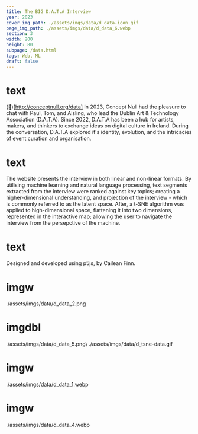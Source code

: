 ```yaml
---
title: The BIG D.A.T.A Interview
year: 2023
cover_img_path: ./assets/imgs/data/d_data-icon.gif
page_img_path: ./assets/imgs/data/d_data_6.webp
section: 3
width: 200
height: 80
subpage: /data.html
tags: Web, ML
draft: false
---
```


# text
(🔗)[http://conceptnull.org/data] In 2023, Concept Null had the pleasure to chat with Paul, Tom, and Aisling, who lead the Dublin Art & Technology Association (D.A.T.A). Since 2022, D.A.T.A has been a hub for artists, makers, and thinkers to exchange ideas on digital culture in Ireland. During the conversation, D.A.T.A explored it's identity, evolution, and the intricacies of event curation and organisation. 
# text
The website presents the interview in both linear and non-linear formats. By utilising machine learning and natural language processing, text segments extracted from the interview were ranked against key topics; creating a higher-dimensional understanding, and projection of the interview - which is commonly referred to as the latent space. After, a t-SNE algorithm was applied to high-dimensional space, flattening it into two dimensions, represented in the interactive map; allowing the user to navigate the interview from the persepctive of the machine.
# text
Designed and developed using p5js, by Cailean Finn.
# imgw
./assets/imgs/data/d_data_2.png
# imgdbl
./assets/imgs/data/d_data_5.png\ ./assets/imgs/data/d_tsne-data.gif
# imgw
./assets/imgs/data/d_data_1.webp
# imgw
./assets/imgs/data/d_data_4.webp